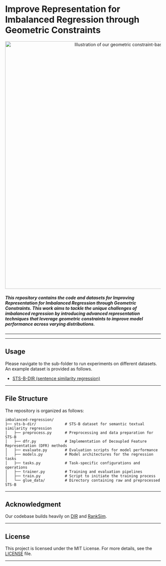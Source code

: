 # Improve Representation for Imbalanced Regression through Geometric Constraints

<div align="center">
<img src="./SRL.png" width="800px" alt="Illustration of our geometric constraint-based approach"/>
</div>

##### This repository contains the code and datasets for **Improving Representation for Imbalanced Regression through Geometric Constraints**. This work aims to tackle the unique challenges of imbalanced regression by introducing advanced representation techniques that leverage geometric constraints to improve model performance across varying distributions.
---

---
## Usage

Please navigate to the sub-folder to run experiments on different datasets. An example dataset is provided as follows.

- [STS-B-DIR (sentence similarity regression)](./sts-b-dir)

---

## File Structure

The repository is organized as follows:

```
imbalanced-regression/
├── sts-b-dir/             # STS-B dataset for semantic textual similarity regression
│   ├── preprocess.py      # Preprocessing and data preparation for STS-B
│   ├── dfr.py             # Implementation of Decoupled Feature Representation (DFR) methods
│   ├── evaluate.py        # Evaluation scripts for model performance
│   ├── models.py          # Model architectures for the regression tasks
│   ├── tasks.py           # Task-specific configurations and operations
│   ├── trainer.py         # Training and evaluation pipelines
│   ├── train.py           # Script to initiate the training process
│   └── glue_data/         # Directory containing raw and preprocessed STS-B 
```

---

## Acknowledgment

Our codebase builds heavily on [DIR](https://github.com/YyzHarry/imbalanced-regression) and [RankSim](https://github.com/BorealisAI/ranksim-imbalanced-regression).

---

## License

This project is licensed under the MIT License. For more details, see the [LICENSE](LICENSE) file.

---
